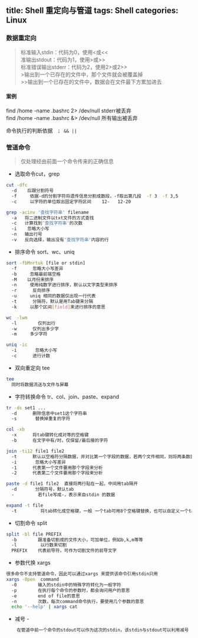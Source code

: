 title: Shell 重定向与管道
tags: Shell
categories: Linux
---

### 数据重定向
>标准输入stdin：代码为0，使用<或<<  
 准输出stdout：代码为1，使用>或>>  
 标准错误输出stderr：代码为2，使用2>或2>>  
\>输出到一个已存在的文件中，那个文件就会被覆盖掉  
\>>输出到一个已存在的文件中，数据会在文件最下方累加进去  
#### 案例
find /home -name .bashrc 2> /dev/null     stderr被丢弃  
find /home -name .bashrc &> /dev/null    所有输出被丢弃  

命令执行的判断依据 ` ； && ||`
<!-- more -->
### 管道命令
 >仅处理经由前面一个命令传来的正确信息

* 选取命令cut，grep
```bash
cut -dfc
  -d    后跟分割符号
  -f     依据-d的分割字符将遗传信息分割成数段，-f取出第几段  -f 3  -f 3,5
  -c     以字符的单位取出固定字符区间    12-   12-20

grep -acinv '查找字符串' filename
  -a   将二进制文件以txt文件的方式查找 
  -c   计算找到'查找字符串'的次数
  -i    忽略大小写
  -n   输出行号
  -v   反向选择，输出没有'查找字符串'内容的行
```
* 排序命令 sort、wc、uniq
```bash
sort -fbMnrtuk [file or stdin]
  -f      忽略大小写差异
  -b     忽略最前端空格
  -M    以月份来排序
  -n     使用纯数字进行排序，默认以文字类型来排序
  -r      反向排序
  -u     uniq 相同的数据仅出现一行代表
  -t      分隔符，默认是用Tab键来分隔
  -k     以那个区间[field]来进行排序的意思

wc  -lwm
  -l        仅列出行
  -w      仅列出多少字
  -m     多少字符

uniq -ic
  -i       忽略大小写
  -c      进行计数
```
   
* 双向重定向 tee
```bash
tee
  同时将数据流送与文件与屏幕
```
* 字符转换命令 tr、col、join、paste、expand
```bash
tr -ds set1 ...
  -d      删除信息中set1这个字符串
  -s       替换掉重复的字符       

col -xb
  -x      将tab键转化成对等的空格键
  -b      在文字中有/时，仅保留/最后接的字符

join -ti12 file1 file2
  -t      默认以空格符分隔数据，并对比第一个字段的数据，若两个文件相同，则将两条数据连成一行
  -i       忽略大小写差异
  -1      代表第一个文件要用那个字段来分析
  -2      代表第二个文件要用那个字段来分析

paste -d file1 file2  直接将两行贴在一起，中间用tab隔开
  -d       分隔符号，默认tab
  -         若file写成-，表示来自stdin 的数据

expand -t file
  -t         将tab转化成空格键，一般 一个tab可用8个空格键替换，也可以自定义一个tab代表多少字符
```
* 切割命令 split
```bash
split -bl file PREFIX
  -b        跟准备切割成的文件大小，可加单位，例如b,k,m等等
  -l         以行数来切割
  PREFIX    代表前导符，可作为切割文件的前导文字
```
* 参数代换 xargs
```bash
很多命令不支持管道命令，因此可以通过xargs 来提供该命令引用stdin只用
xargs -0pen  command
  -0        输入的stdin中的特殊字符转化为一般字符
  -p        在执行每个命令的参数时，都会询问用户的意思     
  -e        end of file的意思
  -n        次数，每次command命令执行，要使用几个参数的意思
  echo '--help' | xargs cat
```
* 减号 -
```bash
    在管道中前一个命令的stdout可以作为这次的stdin，该stdin与stdout可以利用减号 - 来替代
```
 